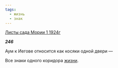 ```yaml
---
tags:
  - жизнь
  - знак
---
```

[Листы сада Мории 1 1924г](https://127.0.0.1:4002/agni/1924)

___246___

Аум к Иегове относится как косяки одной двери —    

Все знаки одного коридора [жизни](../../../tags/#жизнь).   

